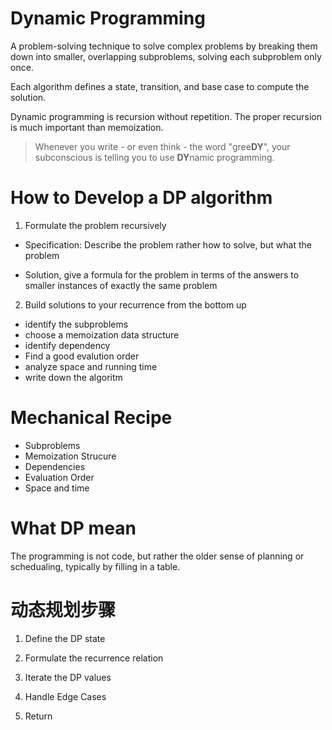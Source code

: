 # Dynamic Programming
A problem-solving technique to solve complex problems by breaking them down into smaller, overlapping subproblems, solving each subproblem only once.

Each algorithm defines a state, transition, and base case to compute the solution.

Dynamic programming is recursion without repetition.
The proper recursion is much important than memoization.

> Whenever you write - or even think - the word "gree**DY**",   your subconscious is telling you to use **DY**namic programming.

# How to Develop a DP algorithm
1. Formulate the problem recursively
- Specification: Describe the problem rather how to solve, but what the problem

- Solution, give a formula for the problem in terms of the answers to smaller instances of exactly the same problem
2. Build solutions to your recurrence from the bottom up

- identify the subproblems
- choose a memoization data structure
- identify dependency
- Find a good evalution order
- analyze space and running time
- write down the algoritm
# Mechanical Recipe
- Subproblems
- Memoization Strucure
- Dependencies
- Evaluation Order
- Space and time
# What DP mean
The programming is not code, but rather the older sense of planning or schedualing, typically by filling in a table.
# 动态规划步骤
1. Define the DP state

2. Formulate the recurrence relation

3. Iterate the DP values

4. Handle Edge Cases

5. Return
